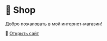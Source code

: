 # 🛒 Shop

Добро пожаловать в мой интернет-магазин!

🔗 [Открыть сайт](https://jahlfay.github.io/Shop/)
